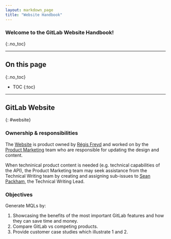 ```yaml
---
layout: markdown_page
title: "Website Handbook"
---
```


### Welcome to the GitLab Website Handbook!
{:.no_toc}

----

## On this page
{:.no_toc}

- TOC
{:toc}

----

## GitLab Website
{: #website}

### Ownership &amp; responsibilities

The [Website](https://about.gitlab.com) is product owned by [Régis Freyd](https://about.gitlab.com/team/#djaiss) and worked on by the [Product Marketing](/handbook/marketing/product-marketing/) team who are responsible for updating the design and content.

When techninical product content is needed (e.g. technical capabilities of the API), the Product Marketing team may seek assistance from the Technical Writing team by creating and assigning sub-issues to [Sean Packham](https://about.gitlab.com/team/#SeanPackham), the Technical Writing Lead.

### Objectives

Generate MQLs by:

1. Showcasing the benefits of the most important GitLab features and how they can save time and money.
2. Compare GitLab vs competing products.
3. Provide customer case studies which illustrate 1 and 2.
